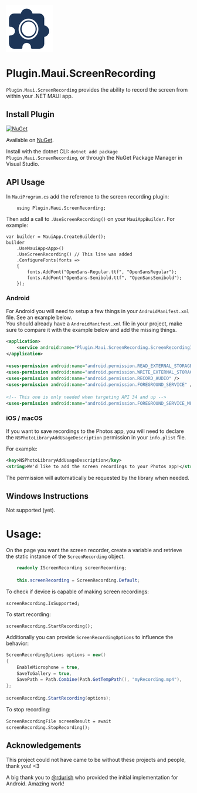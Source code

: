 ![](nuget.png)

# Plugin.Maui.ScreenRecording

`Plugin.Maui.ScreenRecording` provides the ability to record the screen from within your .NET MAUI app.

## Install Plugin

[![NuGet](https://img.shields.io/nuget/v/Plugin.Maui.ScreenRecording.svg?label=NuGet)](https://www.nuget.org/packages/Plugin.Maui.ScreenRecording/)

Available on [NuGet](http://www.nuget.org/packages/Plugin.Maui.ScreenRecording).

Install with the dotnet CLI: `dotnet add package Plugin.Maui.ScreenRecording`, or through the NuGet Package Manager in Visual Studio.

## API Usage

In `MauiProgram.cs` add the reference to the screen recording plugin:
```
    using Plugin.Maui.ScreenRecording;
```

Then add a call to `.UseScreenRecording()` on your `MauiAppBuilder`. For example:

```
var builder = MauiApp.CreateBuilder();
builder
    .UseMauiApp<App>()
    .UseScreenRecording() // This line was added
    .ConfigureFonts(fonts =>
    {
        fonts.AddFont("OpenSans-Regular.ttf", "OpenSansRegular");
        fonts.AddFont("OpenSans-Semibold.ttf", "OpenSansSemibold");
    });
```

### Android

For Android you will need to setup a few things in your `AndroidManifest.xml` file. See an example below.\
You should already have a `AndroidManifest.xml` file in your project, make sure to compare it with the example below and add the missing things.

```xml
<application>
	<service android:name="Plugin.Maui.ScreenRecording.ScreenRecordingImplementation.ScreenRecordingService" android:exported="false" android:foregroundServiceType="mediaProjection" />
</application>

<uses-permission android:name="android.permission.READ_EXTERNAL_STORAGE" />
<uses-permission android:name="android.permission.WRITE_EXTERNAL_STORAGE" />
<uses-permission android:name="android.permission.RECORD_AUDIO" />
<uses-permission android:name="android.permission.FOREGROUND_SERVICE" />

<!-- This one is only needed when targeting API 34 and up -->
<uses-permission android:name="android.permission.FOREGROUND_SERVICE_MEDIA_PROJECTION" />
```

### iOS / macOS

If you want to save recordings to the Photos app, you will need to declare the `NSPhotoLibraryAddUsageDescription` permission in your `info.plist` file.

For example:

```xml
<key>NSPhotoLibraryAddUsageDescription</key>
<string>We'd like to add the screen recordings to your Photos app!</string>
```

The permission will automatically be requested by the library when needed.

## Windows Instructions

Not supported (yet).

# Usage:

On the page you want the screen recorder, create a variable and retrieve the static instance of the `ScreenRecording` object.

```csharp
    readonly IScreenRecording screenRecording;
    
    this.screenRecording = ScreenRecording.Default;
```

<!-- TODO add instructions for constructor injection -->

To check if device is capable of making screen recordings:

`screenRecording.IsSupported;`

To start recording:

`screenRecording.StartRecording();`

Additionally you can provide `ScreenRecordingOptions` to influence the behavior:

```csharp
ScreenRecordingOptions options = new()
{
	EnableMicrophone = true,
	SaveToGallery = true,
	SavePath = Path.Combine(Path.GetTempPath(), "myRecording.mp4"),
};

screenRecording.StartRecording(options);
```

To stop recording:

`ScreenRecordingFile screenResult = await screenRecording.StopRecording();`

## Acknowledgements

This project could not have came to be without these projects and people, thank you! <3

A big thank you to [@rdurish](https://github.com/rdurish) who provided the initial implementation for Android. Amazing work!
